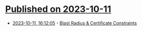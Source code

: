 # [Published on 2023-10-11](index.md)

* [2023-10-11, 16:12:05](https://lobste.rs/s/drquhd/blast_radius_certificate_constraints) - [Blast Radius & Certificate Constraints](https://blog.anchor.dev/blast-radius-certificate-constraints-6aa8081c66f7)
